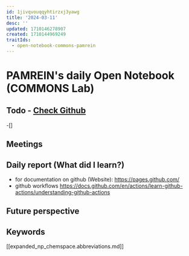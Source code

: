 ```yaml
---
id: 1jivqvouqqyhtirzxj3yawg
title: '2024-03-11'
desc: ''
updated: 1710146278907
created: 1710144969249
traitIds:
  - open-notebook-commons-pamrein
---
```


# PAMREIN's daily Open Notebook (COMMONS Lab)

## Todo - [Check Github](https://github.com/orgs/commons-research/projects/2/views/1)
-[]


## Meetings



## Daily report (What did I learn?)
- for documentation on github (Website): <https://pages.github.com/>
- github workflows <https://docs.github.com/en/actions/learn-github-actions/understanding-github-actions>

## Future perspective



## Keywords
[[expanded_np_chemspace.abbreviations.md]]
